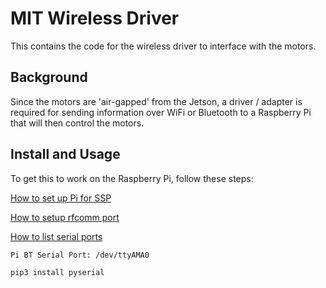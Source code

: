 # MIT Wireless Driver #

This contains the code for the wireless driver to interface with the motors.  

## Background ##

Since the motors are 'air-gapped' from the Jetson, a driver / adapter is required for sending information over WiFi or Bluetooth to a Raspberry Pi that will then control the motors.

## Install and Usage ##

To get this to work on the Raspberry Pi, follow these steps:


[How to set up Pi for SSP](https://github.com/engn1931z/lab4)

[How to setup rfcomm port](http://www.raspberry-projects.com/pi/pi-operating-systems/raspbian/bluetooth/serial-over-bluetooth)

[How to list serial ports](https://www.raspberrypi.org/forums/viewtopic.php?f=50&t=31141)

```
Pi BT Serial Port: /dev/ttyAMA0
```

```
pip3 install pyserial
```